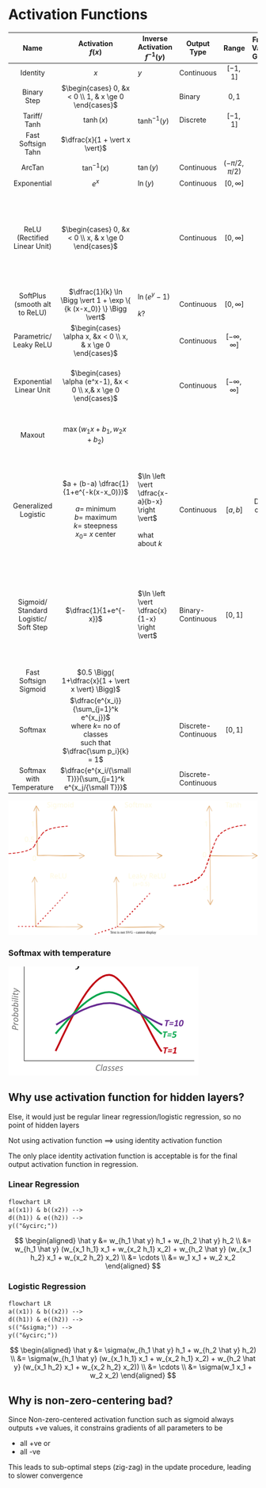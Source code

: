 # Activation Functions

|                      Name                       |                                                Activation<br>$f(x)$                                                | Inverse Activation<br>$f^{-1} (y)$                                    | Output Type         |        Range        | Free from<br>Vanishing Gradients | Zero-Centered | Comment                                                                                                                                                             |
| :---------------------------------------------: | :----------------------------------------------------------------------------------------------------------------: | --------------------------------------------------------------------- | ------------------- | :-----------------: | :------------------------------: | :-----------: | ------------------------------------------------------------------------------------------------------------------------------------------------------------------- |
|                    Identity                     |                                                        $x$                                                         | $y$                                                                   | Continuous          |      $[-1, 1]$      |                                  |       ✅       |                                                                                                                                                                     |
|                Binary<br />Step                 |                               $\begin{cases} 0, &x < 0 \\ 1, & x \ge 0 \end{cases}$                                |                                                                       | Binary              |      ${0, 1}$       |                                  |       ❌       |                                                                                                                                                                     |
|                Tariff/<br />Tanh                |                                                     $\tanh(x)$                                                     | $\tanh^{-1}(y)$                                                       | Discrete            |      $[-1, 1]$      |                ❌                 |       ✅       |                                                                                                                                                                     |
|               Fast Softsign Tahn                |                                           $\dfrac{x}{1 + \vert x \vert}$                                           |                                                                       |                     |                     |                                  |               |                                                                                                                                                                     |
|                     ArcTan                      |                                                  $\tan^{-1} (x)$                                                   | $\tan(y)$                                                             | Continuous          |  $(-\pi/2, \pi/2)$  |                                  |               |                                                                                                                                                                     |
|                   Exponential                   |                                                       $e^x$                                                        | $\ln(y)$                                                              | Continuous          |    $[0, \infty]$    |                                  |               |                                                                                                                                                                     |
|        ReLU (Rectified<br />Linear Unit)        |                               $\begin{cases} 0, &x < 0 \\ x, & x \ge 0 \end{cases}$                                |                                                                       | Continuous          |    $[0, \infty]$    |                ✅                 |       ❌       | ✅ Computationally-efficient<br>❌ Discontinuous at $x=0$<br>❌ Dead neurons due to poor initialization, high learning rate; initialize with slight +ve bias           |
|       SoftPlus<br />(smooth alt to ReLU)        |                       $\dfrac{1}{k} \ln \Bigg \vert 1 + \exp \{ {k (x-x_0)} \} \Bigg \vert$                        | $\ln(e^y-1)$<br><br>$k ?$                                             | Continuous          |    $[0, \infty]$    |                                  |       ❌       |                                                                                                                                                                     |
|           Parametric/<br />Leaky ReLU           |                            $\begin{cases} \alpha x, &x < 0 \\ x, & x \ge 0 \end{cases}$                            |                                                                       | Continuous          | $[-\infty, \infty]$ |                ✅                 |       ✅       | All positives of ReLU                                                                                                                                               |
|          Exponential<br />Linear Unit           |                         $\begin{cases} \alpha (e^x-1), &x < 0 \\ x,&  x \ge 0 \end{cases}$                         |                                                                       | Continuous          | $[-\infty, \infty]$ |                                  |       ✅       | ❌ $\exp$ is computationally-expensive; though not significant in large networks                                                                                     |
|                     Maxout                      |                                          $\max(w_1 x + b_1, w_2 x + b_2)$                                          |                                                                       |                     |                     |                ✅                 |       ✅       | Generalization of ReLU and Leaky ReLU<br>❌ double the no of parameters                                                                                              |
|              Generalized Logistic               | $a + (b-a) \dfrac{1}{1+e^{-k(x-x_0)}}$<br><br>$a=$ minimum<br>$b=$ maximum<br>$k=$ steepness<br>$x_0 =$ $x$ center | $\ln \left \vert \dfrac{x-a}{b-x} \right \vert$<br><br>what about $k$ | Continuous          |      $[a, b]$       |      Depends on $a$ and $b$      |       ❌       | ❌ $\exp$ is computationally-expensive; though not significant in large networks<br>✅ Easy to interpret<br>- "probabilistic"<br>- saturating "firing rate" of neuron |
| Sigmoid/<br />Standard Logistic/<br />Soft Step |                                               $\dfrac{1}{1+e^{-x}}$                                                | $\ln \left \vert \dfrac{x}{1-x} \right \vert$                         | Binary-Continuous   |      $[0, 1]$       |                                  |       ❌       | ❌ $\exp$ is computationally-expensive; though not significant in large networks<br>✅ Easy to interpret<br>- "probabilistic"<br>- saturating "firing rate" of neuron |
|              Fast Softsign Sigmoid              |                                 $0.5 \Bigg( 1+\dfrac{x}{1 + \vert x \vert} \Bigg)$                                 |                                                                       |                     |                     |                                  |               |                                                                                                                                                                     |
|                     Softmax                     |   $\dfrac{e^{x_i}}{\sum_{j=1}^k e^{x_j}}$<br />where $k=$ no of classes<br />such that $\dfrac{\sum p_i}{k} = 1$   |                                                                       | Discrete-Continuous |      $[0, 1]$       |                                  |       ❌       |                                                                                                                                                                     |
|            Softmax with Temperature             |                           $\dfrac{e^{x_i/{\small T}}}{\sum_{j=1}^k e^{x_j/{\small T}}}$                            |                                                                       | Discrete-Continuous |                     |                                  |       ❌       | Exposes more “dark knowledge”                                                                                                                                       |

![activation_functions.svg](./assets/activation_functions.svg)

### Softmax with temperature

![image-20240516164505175](./assets/image-20240516164505175.png)

## Why use activation function for hidden layers?

Else, it would just be regular linear regression/logistic regression, so no point of hidden layers

Not using activation function $\implies$ using identity activation function

The only place identity activation function is acceptable is for the final output activation function in regression.

### Linear Regression

```mermaid
flowchart LR
a((x1)) & b((x2)) -->
d((h1)) & e((h2)) -->
y(("&ycirc;"))
```

$$
\begin{aligned}
\hat y
&= w_{h_1 \hat y} h_1 + w_{h_2 \hat y} h_2 \\
&= w_{h_1 \hat y} (w_{x_1 h_1} x_1 + w_{x_2 h_1} x_2) + w_{h_2 \hat y} (w_{x_1 h_2} x_1 + w_{x_2 h_2} x_2) \\
&= \cdots \\
&= w_1 x_1 + w_2 x_2
\end{aligned}
$$


### Logistic Regression

```mermaid
flowchart LR
a((x1)) & b((x2)) -->
d((h1)) & e((h2)) -->
s(("&sigma;")) -->
y(("&ycirc;"))
```

$$
\begin{aligned}
\hat y
&= \sigma(w_{h_1 \hat y} h_1 + w_{h_2 \hat y} h_2) \\
&= \sigma(w_{h_1 \hat y} (w_{x_1 h_1} x_1 + w_{x_2 h_1} x_2) + w_{h_2 \hat y} (w_{x_1 h_2} x_1 + w_{x_2 h_2} x_2)) \\
&= \cdots \\
&= \sigma(w_1 x_1 + w_2 x_2)
\end{aligned}
$$
## Why is non-zero-centering bad?
Since Non-zero-centered activation function such as sigmoid always outputs +ve values, it constrains gradients of all parameters to be
- all +ve
  or
- all -ve

This leads to sub-optimal steps (zig-zag) in the update procedure, leading to slower convergence